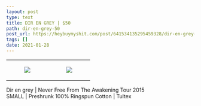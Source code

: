 ```yaml
---
layout: post
type: text
title: DIR EN GREY | $50
path: dir-en-grey-50
post_url: https://heybuymyshit.com/post/641534135295459328/dir-en-grey-50
tags: []
date: 2021-01-28
---
```




<table style="width:100%;"><tr><td style="vertical-align:top;">
      <figure class="tmblr-full" data-orig-height="2048" data-orig-width="1365" data-orig-src="https://concertshirts.netlify.app/shirts/0445/0445-01.jpg"><img src="https://64.media.tumblr.com/1130a8381df1ea973a3de78c22649063/861dc0f8918d4fdd-48/s540x810/6a87fb57681e6999632de0a4da50b71d20b83065.jpg" data-orig-height="2048" data-orig-width="1365" data-orig-src="https://concertshirts.netlify.app/shirts/0445/0445-01.jpg"/></figure></td>
    <td style="vertical-align:top;">
      <figure class="tmblr-full" data-orig-height="2048" data-orig-width="1365" data-orig-src="https://concertshirts.netlify.app/shirts/0445/0445-02.jpg"><img src="https://64.media.tumblr.com/8f76631ec53616b316d558a5de629ecb/861dc0f8918d4fdd-ee/s540x810/67bc1983ff3592cc0972149215727eea2474ee10.jpg" data-orig-height="2048" data-orig-width="1365" data-orig-src="https://concertshirts.netlify.app/shirts/0445/0445-02.jpg"/></figure></td>
  </tr></table><p>
  Dir en grey | Never Free From The Awakening Tour 2015<br/>SMALL | Preshrunk 100% Ringspun Cotton | Tultex
</p>
